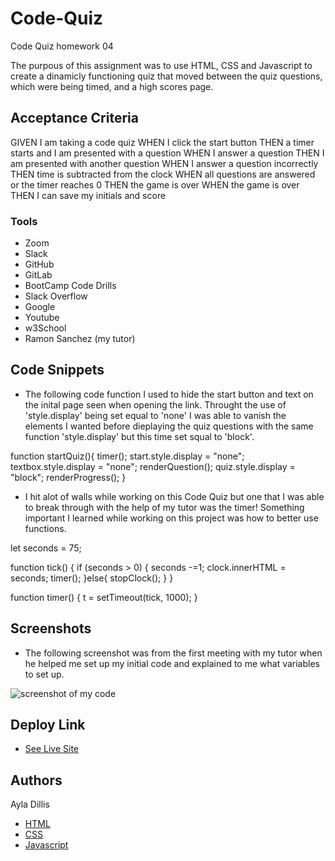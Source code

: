 # Code-Quiz
Code Quiz homework 04 

The purpous of this assignment was to use HTML, CSS and Javascript to create a dinamicly functioning quiz that moved between the quiz questions, which were being timed, and a high scores page. 

## Acceptance Criteria

GIVEN I am taking a code quiz
WHEN I click the start button
THEN a timer starts and I am presented with a question
WHEN I answer a question
THEN I am presented with another question
WHEN I answer a question incorrectly
THEN time is subtracted from the clock
WHEN all questions are answered or the timer reaches 0
THEN the game is over
WHEN the game is over
THEN I can save my initials and score

### Tools

* Zoom
* Slack
* GitHub
* GitLab
* BootCamp Code Drills
* Slack Overflow
* Google
* Youtube
* w3School
* Ramon Sanchez (my tutor)

## Code Snippets 

* The following code function I used to hide the start button and text on the inital page seen when opening the link. Throught the use of 'style.display' being set equal to 'none' I was able to vanish the elements I wanted before dieplaying the quiz questions with the same function 'style.display' but this time set squal to 'block'. 

function startQuiz(){
    timer();
    start.style.display = "none";
    textbox.style.display = "none";
    renderQuestion();
    quiz.style.display = "block";
    renderProgress();
}

* I hit alot of walls while working on this Code Quiz but one that I was able to break through with the help of my tutor was the timer! Something important I learned while working on this project was how to better use functions. 

let seconds = 75; 

function tick() {
    if (seconds > 0) {
        seconds -=1;
        clock.innerHTML = seconds;
        timer();
    }else{
        stopClock();
    }
}

function timer() {
    t = setTimeout(tick, 1000);
}

## Screenshots 

* The following screenshot was from the first meeting with my tutor when he helped me set up my initial code and explained to me what variables to set up. 

<img scr="screenshot1.png" alt="screenshot of my code">

## Deploy Link

* [See Live Site](https://ayladillis.github.io/code-quiz/)

## Authors

Ayla Dillis

* [HTML](https://developer.mozilla.org/en-US/docs/Web/HTML)
* [CSS](https://developer.mozilla.org/en-US/docs/Web/CSS)
* [Javascript](https://developer.mozilla.org/en-US/docs/Web/JavaScrip)






